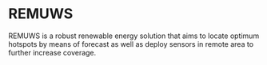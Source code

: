 # REMUWS
REMUWS is a robust renewable energy solution that aims to locate optimum hotspots by means of forecast as well as deploy sensors in remote area to further increase coverage.
